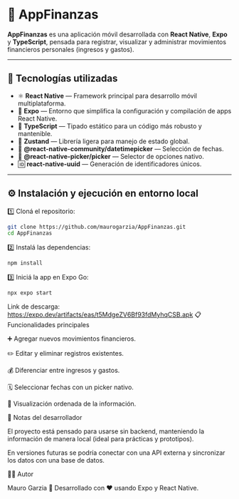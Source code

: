 # 📱 AppFinanzas

**AppFinanzas** es una aplicación móvil desarrollada con **React Native**, **Expo** y **TypeScript**, pensada para registrar, visualizar y administrar movimientos financieros personales (ingresos y gastos).

---

## 🚀 Tecnologías utilizadas

- ⚛️ **React Native** — Framework principal para desarrollo móvil multiplataforma.  
- 🧩 **Expo** — Entorno que simplifica la configuración y compilación de apps React Native.  
- 📝 **TypeScript** — Tipado estático para un código más robusto y mantenible.  
- 💾 **Zustand** — Librería ligera para manejo de estado global.  
- 📆 **@react-native-community/datetimepicker** — Selección de fechas.  
- 🔽 **@react-native-picker/picker** — Selector de opciones nativo.  
- 🆔 **react-native-uuid** — Generación de identificadores únicos.  

---

## ⚙️ Instalación y ejecución en entorno local

1️⃣ Cloná el repositorio:
```bash
git clone https://github.com/maurogarzia/AppFinanzas.git
cd AppFinanzas
```
2️⃣ Instalá las dependencias:
```bash
npm install
```
3️⃣ Iniciá la app en Expo Go:
```bash
npx expo start
```
Link de descarga: https://expo.dev/artifacts/eas/t5MdgeZV6Bf93fdMyhqCSB.apk 
📋 Funcionalidades principales

➕ Agregar nuevos movimientos financieros.

✏️ Editar y eliminar registros existentes.

💰 Diferenciar entre ingresos y gastos.

🗓️ Seleccionar fechas con un picker nativo.

🧮 Visualización ordenada de la información.

🧠 Notas del desarrollador

El proyecto está pensado para usarse sin backend, manteniendo la información de manera local (ideal para prácticas y prototipos).

En versiones futuras se podría conectar con una API externa y sincronizar los datos con una base de datos.

👨‍💻 Autor

Mauro Garzia
📱 Desarrollado con ❤️ usando Expo y React Native.
